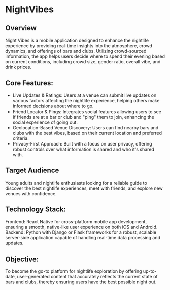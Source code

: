 # NightVibes

## Overview 
Night Vibes is a mobile application designed to enhance the nightlife experience by providing real-time insights into the atmosphere, crowd dynamics, and offerings of bars and clubs. Utilizing crowd-sourced information, the app helps users decide where to spend their evening based on current conditions, including crowd size, gender ratio, overall vibe, and drink prices.

## Core Features:
- Live Updates & Ratings: Users at a venue can submit live updates on various factors affecting the nightlife experience, helping others make informed decisions about where to go.
- Friend Locator & Pings: Integrates social features allowing users to see if friends are at a bar or club and "ping" them to join, enhancing the social experience of going out.
- Geolocation-Based Venue Discovery: Users can find nearby bars and clubs with the best vibes, based on their current location and preferred criteria.
- Privacy-First Approach: Built with a focus on user privacy, offering robust controls over what information is shared and who it's shared with.

## Target Audience
Young adults and nightlife enthusiasts looking for a reliable guide to discover the best nightlife experiences, meet with friends, and explore new venues with confidence.

## Technology Stack:
Frontend: React Native for cross-platform mobile app development, ensuring a smooth, native-like user experience on both iOS and Android.
Backend: Python with Django or Flask frameworks for a robust, scalable server-side application capable of handling real-time data processing and updates.

## Objective: 
To become the go-to platform for nightlife exploration by offering up-to-date, user-generated content that accurately reflects the current state of bars and clubs, thereby ensuring users have the best possible night out.
